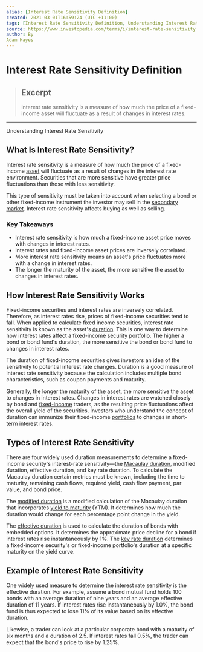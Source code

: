 ```yaml
---
alias: [Interest Rate Sensitivity Definition]
created: 2021-03-01T16:59:24 (UTC +11:00)
tags: [Interest Rate Sensitivity Definition, Understanding Interest Rate Sensitivity]
source: https://www.investopedia.com/terms/i/interest-rate-sensitivity.asp
author: By
Adam Hayes
---
```


# Interest Rate Sensitivity Definition

> ## Excerpt
> Interest rate sensitivity is a measure of how much the price of a fixed-income asset will fluctuate as a result of changes in interest rates.

---

Understanding Interest Rate Sensitivity
## What Is Interest Rate Sensitivity?

Interest rate sensitivity is a measure of how much the price of a fixed-income [asset](https://www.investopedia.com/terms/a/asset.asp) will fluctuate as a result of changes in the interest rate environment. Securities that are more sensitive have greater price fluctuations than those with less sensitivity.

This type of sensitivity must be taken into account when selecting a bond or other fixed-income instrument the investor may sell in the [secondary market](https://www.investopedia.com/terms/s/secondarymarket.asp). Interest rate sensitivity affects buying as well as selling.

### Key Takeaways

-   Interest rate sensitivity is how much a fixed-income asset price moves with changes in interest rates.
-   Interest rates and fixed-income asset prices are inversely correlated.
-   More interest rate sensitivity means an asset's price fluctuates more with a change in interest rates.
-   The longer the maturity of the asset, the more sensitive the asset to changes in interest rates.

## How Interest Rate Sensitivity Works

Fixed-income securities and interest rates are inversely correlated. Therefore, as interest rates rise, prices of fixed-income securities tend to fall. When applied to calculate fixed income securities, interest rate sensitivity is known as the asset's [duration](https://www.investopedia.com/terms/d/duration.asp). This is one way to determine how interest rates affect a fixed-income security portfolio. The higher a bond or bond fund's duration, the more sensitive the bond or bond fund to changes in interest rates.

The duration of fixed-income securities gives investors an idea of the sensitivity to potential interest rate changes. Duration is a good measure of interest rate sensitivity because the calculation includes multiple bond characteristics, such as coupon payments and maturity.

Generally, the longer the maturity of the asset, the more sensitive the asset to changes in interest rates. Changes in interest rates are watched closely by bond and [fixed-income](https://www.investopedia.com/terms/f/fixedincome.asp) traders, as the resulting price fluctuations affect the overall yield of the securities. Investors who understand the concept of duration can immunize their fixed-income [portfolios](https://www.investopedia.com/terms/p/portfolio.asp) to changes in short-term interest rates.

## Types of Interest Rate Sensitivity

There are four widely used duration measurements to determine a fixed-income security's interest-rate sensitivity—the [Macaulay duration](https://www.investopedia.com/terms/m/macaulayduration.asp), modified duration, effective duration, and key rate duration. To calculate the Macaulay duration certain metrics must be known, including the time to maturity, remaining cash flows, required yield, cash flow payment, par value, and bond price.

The [modified duration](https://www.investopedia.com/terms/m/modifiedduration.asp) is a modified calculation of the Macaulay duration that incorporates [yield to maturity](https://www.investopedia.com/terms/y/yieldtomaturity.asp) (YTM). It determines how much the duration would change for each percentage point change in the yield.

The [effective duration](https://www.investopedia.com/terms/e/effectiveduration.asp) is used to calculate the duration of bonds with embedded options. It determines the approximate price decline for a bond if interest rates rise instantaneously by 1%. The [key rate duration](https://www.investopedia.com/terms/k/keyrateduration.asp) determines a fixed-income security's or fixed-income portfolio's duration at a specific maturity on the yield curve.

## Example of Interest Rate Sensitivity

One widely used measure to determine the interest rate sensitivity is the effective duration. For example, assume a bond mutual fund holds 100 bonds with an average duration of nine years and an average effective duration of 11 years. If interest rates rise instantaneously by 1.0%, the bond fund is thus expected to lose 11% of its value based on its effective duration.

Likewise, a trader can look at a particular corporate bond with a maturity of six months and a duration of 2.5. If interest rates fall 0.5%, the trader can expect that the bond's price to rise by 1.25%.
